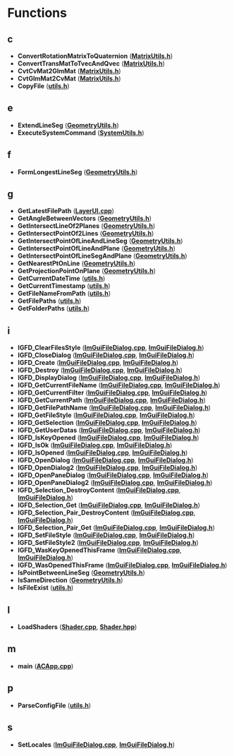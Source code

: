 
# Functions



## c

* **ConvertRotationMatrixToQuaternion** ([**MatrixUtils.h**](MatrixUtils_8h.md))
* **ConvertTransMatToTvecAndQvec** ([**MatrixUtils.h**](MatrixUtils_8h.md))
* **CvtCvMat2GlmMat** ([**MatrixUtils.h**](MatrixUtils_8h.md))
* **CvtGlmMat2CvMat** ([**MatrixUtils.h**](MatrixUtils_8h.md))
* **CopyFile** ([**utils.h**](utils_8h.md))


## e

* **ExtendLineSeg** ([**GeometryUtils.h**](utils_2GeometryUtils_8h.md))
* **ExecuteSystemCommand** ([**SystemUtils.h**](SystemUtils_8h.md))


## f

* **FormLongestLineSeg** ([**GeometryUtils.h**](utils_2GeometryUtils_8h.md))


## g

* **GetLatestFilePath** ([**LayerUI.cpp**](LayerUI_8cpp.md))
* **GetAngleBetweenVectors** ([**GeometryUtils.h**](utils_2GeometryUtils_8h.md))
* **GetIntersectLineOf2Planes** ([**GeometryUtils.h**](utils_2GeometryUtils_8h.md))
* **GetIntersectPointOf2Lines** ([**GeometryUtils.h**](utils_2GeometryUtils_8h.md))
* **GetIntersectPointOfLineAndLineSeg** ([**GeometryUtils.h**](utils_2GeometryUtils_8h.md))
* **GetIntersectPointOfLineAndPlane** ([**GeometryUtils.h**](utils_2GeometryUtils_8h.md))
* **GetIntersectPointOfLineSegAndPlane** ([**GeometryUtils.h**](utils_2GeometryUtils_8h.md))
* **GetNearestPtOnLine** ([**GeometryUtils.h**](utils_2GeometryUtils_8h.md))
* **GetProjectionPointOnPlane** ([**GeometryUtils.h**](utils_2GeometryUtils_8h.md))
* **GetCurrentDateTime** ([**utils.h**](utils_8h.md))
* **GetCurrentTimestamp** ([**utils.h**](utils_8h.md))
* **GetFileNameFromPath** ([**utils.h**](utils_8h.md))
* **GetFilePaths** ([**utils.h**](utils_8h.md))
* **GetFolderPaths** ([**utils.h**](utils_8h.md))


## i

* **IGFD\_ClearFilesStyle** ([**ImGuiFileDialog.cpp**](ImGuiFileDialog_8cpp.md), [**ImGuiFileDialog.h**](ImGuiFileDialog_8h.md))
* **IGFD\_CloseDialog** ([**ImGuiFileDialog.cpp**](ImGuiFileDialog_8cpp.md), [**ImGuiFileDialog.h**](ImGuiFileDialog_8h.md))
* **IGFD\_Create** ([**ImGuiFileDialog.cpp**](ImGuiFileDialog_8cpp.md), [**ImGuiFileDialog.h**](ImGuiFileDialog_8h.md))
* **IGFD\_Destroy** ([**ImGuiFileDialog.cpp**](ImGuiFileDialog_8cpp.md), [**ImGuiFileDialog.h**](ImGuiFileDialog_8h.md))
* **IGFD\_DisplayDialog** ([**ImGuiFileDialog.cpp**](ImGuiFileDialog_8cpp.md), [**ImGuiFileDialog.h**](ImGuiFileDialog_8h.md))
* **IGFD\_GetCurrentFileName** ([**ImGuiFileDialog.cpp**](ImGuiFileDialog_8cpp.md), [**ImGuiFileDialog.h**](ImGuiFileDialog_8h.md))
* **IGFD\_GetCurrentFilter** ([**ImGuiFileDialog.cpp**](ImGuiFileDialog_8cpp.md), [**ImGuiFileDialog.h**](ImGuiFileDialog_8h.md))
* **IGFD\_GetCurrentPath** ([**ImGuiFileDialog.cpp**](ImGuiFileDialog_8cpp.md), [**ImGuiFileDialog.h**](ImGuiFileDialog_8h.md))
* **IGFD\_GetFilePathName** ([**ImGuiFileDialog.cpp**](ImGuiFileDialog_8cpp.md), [**ImGuiFileDialog.h**](ImGuiFileDialog_8h.md))
* **IGFD\_GetFileStyle** ([**ImGuiFileDialog.cpp**](ImGuiFileDialog_8cpp.md), [**ImGuiFileDialog.h**](ImGuiFileDialog_8h.md))
* **IGFD\_GetSelection** ([**ImGuiFileDialog.cpp**](ImGuiFileDialog_8cpp.md), [**ImGuiFileDialog.h**](ImGuiFileDialog_8h.md))
* **IGFD\_GetUserDatas** ([**ImGuiFileDialog.cpp**](ImGuiFileDialog_8cpp.md), [**ImGuiFileDialog.h**](ImGuiFileDialog_8h.md))
* **IGFD\_IsKeyOpened** ([**ImGuiFileDialog.cpp**](ImGuiFileDialog_8cpp.md), [**ImGuiFileDialog.h**](ImGuiFileDialog_8h.md))
* **IGFD\_IsOk** ([**ImGuiFileDialog.cpp**](ImGuiFileDialog_8cpp.md), [**ImGuiFileDialog.h**](ImGuiFileDialog_8h.md))
* **IGFD\_IsOpened** ([**ImGuiFileDialog.cpp**](ImGuiFileDialog_8cpp.md), [**ImGuiFileDialog.h**](ImGuiFileDialog_8h.md))
* **IGFD\_OpenDialog** ([**ImGuiFileDialog.cpp**](ImGuiFileDialog_8cpp.md), [**ImGuiFileDialog.h**](ImGuiFileDialog_8h.md))
* **IGFD\_OpenDialog2** ([**ImGuiFileDialog.cpp**](ImGuiFileDialog_8cpp.md), [**ImGuiFileDialog.h**](ImGuiFileDialog_8h.md))
* **IGFD\_OpenPaneDialog** ([**ImGuiFileDialog.cpp**](ImGuiFileDialog_8cpp.md), [**ImGuiFileDialog.h**](ImGuiFileDialog_8h.md))
* **IGFD\_OpenPaneDialog2** ([**ImGuiFileDialog.cpp**](ImGuiFileDialog_8cpp.md), [**ImGuiFileDialog.h**](ImGuiFileDialog_8h.md))
* **IGFD\_Selection\_DestroyContent** ([**ImGuiFileDialog.cpp**](ImGuiFileDialog_8cpp.md), [**ImGuiFileDialog.h**](ImGuiFileDialog_8h.md))
* **IGFD\_Selection\_Get** ([**ImGuiFileDialog.cpp**](ImGuiFileDialog_8cpp.md), [**ImGuiFileDialog.h**](ImGuiFileDialog_8h.md))
* **IGFD\_Selection\_Pair\_DestroyContent** ([**ImGuiFileDialog.cpp**](ImGuiFileDialog_8cpp.md), [**ImGuiFileDialog.h**](ImGuiFileDialog_8h.md))
* **IGFD\_Selection\_Pair\_Get** ([**ImGuiFileDialog.cpp**](ImGuiFileDialog_8cpp.md), [**ImGuiFileDialog.h**](ImGuiFileDialog_8h.md))
* **IGFD\_SetFileStyle** ([**ImGuiFileDialog.cpp**](ImGuiFileDialog_8cpp.md), [**ImGuiFileDialog.h**](ImGuiFileDialog_8h.md))
* **IGFD\_SetFileStyle2** ([**ImGuiFileDialog.cpp**](ImGuiFileDialog_8cpp.md), [**ImGuiFileDialog.h**](ImGuiFileDialog_8h.md))
* **IGFD\_WasKeyOpenedThisFrame** ([**ImGuiFileDialog.cpp**](ImGuiFileDialog_8cpp.md), [**ImGuiFileDialog.h**](ImGuiFileDialog_8h.md))
* **IGFD\_WasOpenedThisFrame** ([**ImGuiFileDialog.cpp**](ImGuiFileDialog_8cpp.md), [**ImGuiFileDialog.h**](ImGuiFileDialog_8h.md))
* **IsPointBetweenLineSeg** ([**GeometryUtils.h**](utils_2GeometryUtils_8h.md))
* **IsSameDirection** ([**GeometryUtils.h**](utils_2GeometryUtils_8h.md))
* **IsFileExist** ([**utils.h**](utils_8h.md))


## l

* **LoadShaders** ([**Shader.cpp**](Shader_8cpp.md), [**Shader.hpp**](Shader_8hpp.md))


## m

* **main** ([**ACApp.cpp**](ACApp_8cpp.md))


## p

* **ParseConfigFile** ([**utils.h**](utils_8h.md))


## s

* **SetLocales** ([**ImGuiFileDialog.cpp**](ImGuiFileDialog_8cpp.md), [**ImGuiFileDialog.h**](ImGuiFileDialog_8h.md))




